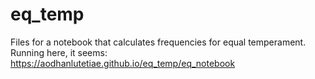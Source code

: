 # eq_temp
Files for a notebook that calculates frequencies for equal temperament. Running here, it seems:
https://aodhanlutetiae.github.io/eq_temp/eq_notebook
